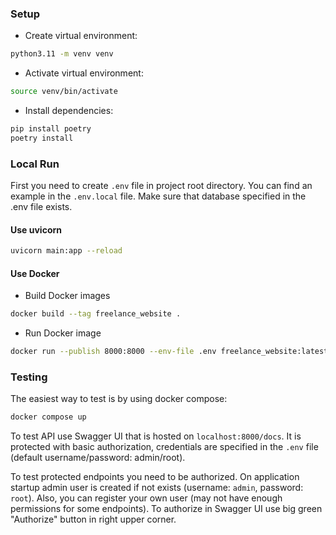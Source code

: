 ### Setup

- Create virtual environment:
```bash
python3.11 -m venv venv
```

- Activate virtual environment:
```bash
source venv/bin/activate
```

- Install dependencies: 
```bash
pip install poetry
poetry install
```

### Local Run

First you need to create `.env` file in project root directory. You can find an example in the `.env.local` file. Make sure that database specified in the .env file exists.

#### Use uvicorn

```bash
uvicorn main:app --reload
```

#### Use Docker

- Build Docker images
```bash
docker build --tag freelance_website .
```

- Run Docker image
```bash
docker run --publish 8000:8000 --env-file .env freelance_website:latest
```


### Testing

The easiest way to test is by using docker compose:
```bash
docker compose up
```

To test API use Swagger UI that is hosted on `localhost:8000/docs`. It is protected with basic authorization, credentials are specified in the `.env` file (default username/password: admin/root).

To test protected endpoints you need to be authorized. On application startup admin user is created if not exists (username: `admin`, password: `root`). Also, you can register your own user (may not have enough permissions for some endpoints). To authorize in Swagger UI use big green "Authorize" button in right upper corner.